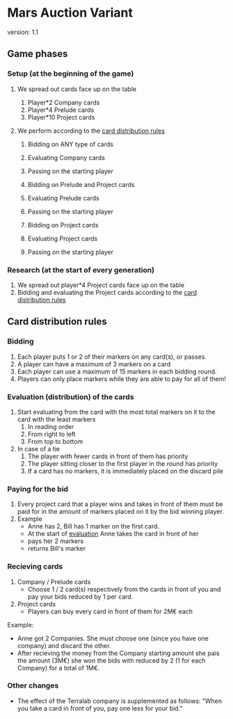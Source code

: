 # Mars Auction Variant

version: 1.1

## Game phases

### Setup (at the beginning of the game)

1. We spread out cards face up on the table
    1. Player*2 Company cards
    2. Player*4 Prelude cards
    3. Player*10 Project cards

2. We perform according to the [card distribution rules](#card-distribution-rules)
    1. Bidding on ANY type of cards
    2. Evaluating Company cards
    3. Passing on the starting player

    4. Bidding on Prelude and Project cards
    5. Evaluating Prelude cards
    6. Passing on the starting player

    7. Bidding on Project cards
    8. Evaluating Project cards
    9. Passing on the starting player

### Research (at the start of every generation)

1. We spread out player*4 Project cards face up on the table
2. Bidding and evaluating the Project cards according to the [card distribution rules](#card-distribution-rules)

## Card distribution rules

### Bidding

1. Each player puts 1 or 2 of their markers on any card(s), or passes.
2. A player can have a maximum of 3 markers on a card
3. Each player can use a maximum of 15 markers in each bidding round.
4. Players can only place markers while they are able to pay for all of them!

### Evaluation (distribution) of the cards

1. Start evaluating from the card with the most total markers on it to the card with the least markers
    1. In reading order
    2. From right to left
    3. From top to bottom
2. In case of a tie
    1. The player with fewer cards in front of them has priority
    2. The player sitting closer to the first player in the round has priority
    3. If a card has no markers, it is immediately placed on the discard pile

### Paying for the bid

1. Every project card that a player wins and takes in front of them must be paid for in the amount of markers placed on it by the bid winning player.
2. Example
    - Anne has 2, Bill has 1 marker on the first card.
    - At the start of [evaluation](#evaluation-distribution-of-the-cards) Anne takes the card in front of her
    - pays her 2 markers
    - returns Bill's marker

### Recieving cards

1. Company / Prelude cards
    - Choose 1 / 2 card(s) respectively from the cards in front of you and pay your bids reduced by 1 per card.
2. Project cards
    - Players can buy every card in front of them for 2M€ each

Example:

- Anne got 2 Companies. She must choose one (since you have one company) and discard the other.
- After recieving the money from the Company starting amount she pais the amount (3M€) she won the bids with reduced by 2 (1 for each Company) for a total of 1M€.

### Other changes

- The effect of the Terralab company is supplemented as follows: "When you take a card in front of you, pay one less for your bid."

